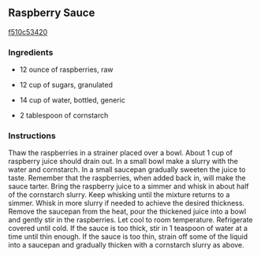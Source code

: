 ## Raspberry Sauce

[f510c53420](http://www.food.com/recipe/raspberry-sauce-210217)

### Ingredients

 - 12 ounce of raspberries, raw

 - 12 cup of sugars, granulated

 - 14 cup of water, bottled, generic

 - 2 tablespoon of cornstarch

### Instructions

Thaw the raspberries in a strainer placed over a bowl. About 1 cup of raspberry juice should drain out. In a small bowl make a slurry with the water and cornstarch. In a small saucepan gradually sweeten the juice to taste. Remember that the raspberries, when added back in, will make the sauce tarter. Bring the raspberry juice to a simmer and whisk in about half of the cornstarch slurry. Keep whisking until the mixture returns to a simmer. Whisk in more slurry if needed to achieve the desired thickness. Remove the saucepan from the heat, pour the thickened juice into a bowl and gently stir in the raspberries. Let cool to room temperature. Refrigerate covered until cold. If the sauce is too thick, stir in 1 teaspoon of water at a time until thin enough. If the sauce is too thin, strain off some of the liquid into a saucepan and gradually thicken with a cornstarch slurry as above.